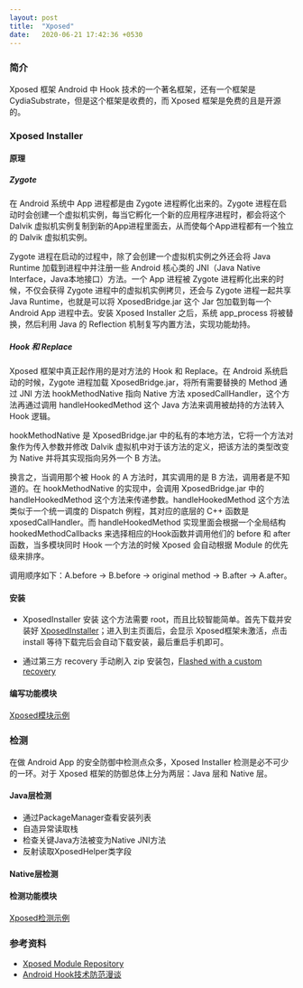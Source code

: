 ```yaml
---
layout: post
title:  "Xposed"
date:   2020-06-21 17:42:36 +0530
---
```


### 简介
Xposed 框架 Android 中 Hook 技术的一个著名框架，还有一个框架是 CydiaSubstrate，但是这个框架是收费的，而 Xposed 框架是免费的且是开源的。

### Xposed Installer
#### 原理
##### Zygote
在 Android 系统中 App 进程都是由 Zygote 进程孵化出来的。Zygote 进程在启动时会创建一个虚拟机实例，每当它孵化一个新的应用程序进程时，都会将这个 Dalvik 虚拟机实例复制到新的App进程里面去，从而使每个App进程都有一个独立的 Dalvik 虚拟机实例。

Zygote 进程在启动的过程中，除了会创建一个虚拟机实例之外还会将 Java Runtime 加载到进程中并注册一些 Android 核心类的 JNI（Java Native Interface，Java本地接口）方法。一个 App 进程被 Zygote 进程孵化出来的时候，不仅会获得 Zygote 进程中的虚拟机实例拷贝，还会与 Zygote 进程一起共享 Java Runtime，也就是可以将 XposedBridge.jar 这个 Jar 包加载到每一个 Android App  进程中去。安装 Xposed Installer 之后，系统 app_process 将被替换，然后利用 Java 的 Reflection 机制复写内置方法，实现功能劫持。
##### Hook 和 Replace
Xposed 框架中真正起作用的是对方法的 Hook 和 Replace。在 Android 系统启动的时候，Zygote 进程加载 XposedBridge.jar，将所有需要替换的 Method 通过 JNI 方法 hookMethodNative 指向  Native 方法 xposedCallHandler，这个方法再通过调用 handleHookedMethod 这个 Java 方法来调用被劫持的方法转入 Hook 逻辑。

hookMethodNative 是 XposedBridge.jar 中的私有的本地方法，它将一个方法对象作为传入参数并修改 Dalvik 虚拟机中对于该方法的定义，把该方法的类型改变为 Native 并将其实现指向另外一个 B 方法。

换言之，当调用那个被 Hook 的 A 方法时，其实调用的是 B 方法，调用者是不知道的。在 hookMethodNative 的实现中，会调用 XposedBridge.jar 中的 handleHookedMethod 这个方法来传递参数。handleHookedMethod 这个方法类似于一个统一调度的 Dispatch 例程，其对应的底层的 C++ 函数是 xposedCallHandler。而 handleHookedMethod 实现里面会根据一个全局结构 hookedMethodCallbacks 来选择相应的Hook函数并调用他们的 before 和 after 函数，当多模块同时 Hook 一个方法的时候 Xposed 会自动根据 Module 的优先级来排序。

调用顺序如下：A.before -> B.before -> original method -> B.after -> A.after。

#### 安装
* XposedInstaller 安装
这个方法需要 root，而且比较智能简单。首先下载并安装好 [XposedInstaller][XposedInstaller]；进入到主页面后，会显示 Xposed框架未激活，点击 install 等待下载完后会自动下载安装，最后重启手机即可。

* 通过第三方 recovery 手动刷入 zip 安装包，[Flashed with a custom recovery][XposedInstaller]

#### 编写功能模块
[Xposed模块示例](https://github.com/hellosmile/Xposed)


### 检测
在做 Android App 的安全防御中检测点众多，Xposed Installer 检测是必不可少的一环。对于 Xposed 框架的防御总体上分为两层：Java 层和 Native 层。

#### Java层检测
* 通过PackageManager查看安装列表
* 自造异常读取栈
* 检查关键Java方法被变为Native JNI方法
* 反射读取XposedHelper类字段

#### Native层检测

#### 检测功能模块
[Xposed检测示例](https://github.com/hellosmile/Xposed)

### 参考资料
* [Xposed Module Repository][Xposed Module Repository]
* [Android Hook技术防范漫谈][Android Anti Hooking]

[XposedInstaller]: https://forum.xda-developers.com/showthread.php?p=58828974#post58828974
[Xposed Module Repository]: https://repo.xposed.info/
[Android Anti Hooking]: https://tech.meituan.com/2018/02/02/android-anti-hooking.html